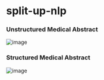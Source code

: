 # split-up-nlp

### Unstructured Medical Abstract
![image](https://user-images.githubusercontent.com/77894804/177031555-2bd673ff-51ef-4aa7-9c56-bfc5fd5a2635.png)


### Structured Medical Abstract
![image](https://user-images.githubusercontent.com/77894804/177031578-5ac89d5d-dd16-4d55-bdc8-5e43e0b2e996.png)


